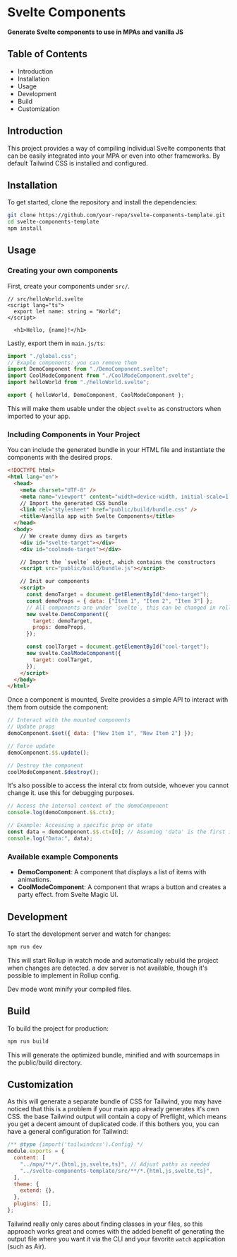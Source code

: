 # Svelte Components

**Generate Svelte components to use in MPAs and vanilla JS**

## Table of Contents

- Introduction
- Installation
- Usage
- Development
- Build
- Customization

## Introduction

This project provides a way of compiling individual Svelte components that can be easily integrated into your MPA or even into other frameworks. By default Tailwind CSS is installed and configured.

## Installation

To get started, clone the repository and install the dependencies:

```sh
git clone https://github.com/your-repo/svelte-components-template.git
cd svelte-components-template
npm install
```

## Usage

### Creating your own components

First, create your components under `src/`.

```svelte
// src/helloWorld.svelte
<script lang="ts">
  export let name: string = "World";
</script>

  <h1>Hello, {name}!</h1>
```

Lastly, export them in `main.js/ts`:

```js
import "./global.css";
// Exaple components: you can remove them
import DemoComponent from "./DemoComponent.svelte";
import CoolModeComponent from "./CoolModeComponent.svelte";
import helloWorld from "./helloWorld.svelte";

export { helloWorld, DemoComponent, CoolModeComponent };
```

This will make them usable under the object `svelte` as constructors when imported to your app.

### Including Components in Your Project

You can include the generated bundle in your HTML file and instantiate the components with the desired props.

```html
<!DOCTYPE html>
<html lang="en">
  <head>
    <meta charset="UTF-8" />
    <meta name="viewport" content="width=device-width, initial-scale=1.0" />
    // Import the generated CSS bundle
    <link rel="stylesheet" href="public/build/bundle.css" />
    <title>Vanilla app with Svelte Components</title>
  </head>
  <body>
    // We create dummy divs as targets
    <div id="svelte-target"></div>
    <div id="coolmode-target"></div>

    // Import the `svelte` object, which contains the constructors
    <script src="public/build/bundle.js"></script>

    // Init our components
    <script>
      const demoTarget = document.getElementById("demo-target");
      const demoProps = { data: ["Item 1", "Item 2", "Item 3"] };
      // All components are under `svelte`, this can be changed in rollup.config.js @ name
      new svelte.DemoComponent({
        target: demoTarget,
        props: demoProps,
      });

      const coolTarget = document.getElementById("cool-target");
      new svelte.CoolModeComponent({
        target: coolTarget,
      });
    </script>
  </body>
</html>
```

Once a component is mounted, Svelte provides a simple API to interact with them from outside the component:

```js
// Interact with the mounted components
// Update props
demoComponent.$set({ data: ["New Item 1", "New Item 2"] });

// Force update
demoComponent.$$.update();

// Destroy the component
coolModeComponent.$destroy();
```

It's also possible to access the interal ctx from outside, whoever you cannot change it. use this for debugging purposes.

```js
// Access the internal context of the demoComponent
console.log(demoComponent.$$.ctx);

// Example: Accessing a specific prop or state
const data = demoComponent.$$.ctx[0]; // Assuming 'data' is the first item in the context array
console.log("Data:", data);
```

### Available example Components

- **DemoComponent**: A component that displays a list of items with animations.
- **CoolModeComponent**: A component that wraps a button and creates a party effect. from Svelte Magic UI.

## Development

To start the development server and watch for changes:

```sh
npm run dev
```

This will start Rollup in watch mode and automatically rebuild the project when changes are detected. a dev server is not available, though it's possible to implement in Rollup config.

Dev mode wont minify your compiled files.

## Build

To build the project for production:

```sh
npm run build
```

This will generate the optimized bundle, minified and with sourcemaps in the public/build directory.

## Customization

As this will generate a separate bundle of CSS for Tailwind, you may have noticed that this is a problem if your main app already generates it's own CSS. the base Tailwind output will contain a copy of Preflight, which means you get a decent amount of duplicated code. if this bothers you, you can have a general configuration for Tailwind:

```js
/** @type {import('tailwindcss').Config} */
module.exports = {
  content: [
    "../mpa/**/*.{html,js,svelte,ts}", // Adjust paths as needed
    "../svelte-components-template/src/**/*.{html,js,svelte,ts}",
  ],
  theme: {
    extend: {},
  },
  plugins: [],
};
```

Tailwind really only cares about finding classes in your files, so this approach works great and comes with the added benefit of generating the output file where you want it via the CLI and your favorite `watch` application (such as Air).
